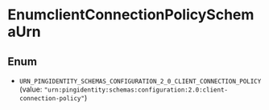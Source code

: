 

# EnumclientConnectionPolicySchemaUrn

## Enum


* `URN_PINGIDENTITY_SCHEMAS_CONFIGURATION_2_0_CLIENT_CONNECTION_POLICY` (value: `"urn:pingidentity:schemas:configuration:2.0:client-connection-policy"`)



